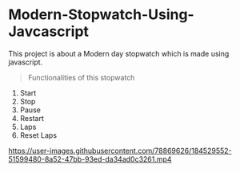 # Modern-Stopwatch-Using-Javcascript
This project is about a Modern day stopwatch which is made using javascript. 
>Functionalities of this stopwatch
1. Start 
2. Stop
3. Pause
4. Restart
5. Laps
6. Reset Laps


https://user-images.githubusercontent.com/78869626/184529552-51599480-8a52-47bb-93ed-da34ad0c3261.mp4

